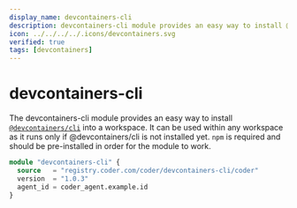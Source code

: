 ```yaml
---
display_name: devcontainers-cli
description: devcontainers-cli module provides an easy way to install @devcontainers/cli into a workspace
icon: ../../../../.icons/devcontainers.svg
verified: true
tags: [devcontainers]
---
```


# devcontainers-cli

The devcontainers-cli module provides an easy way to install [`@devcontainers/cli`](https://github.com/devcontainers/cli) into a workspace. It can be used within any workspace as it runs only if
@devcontainers/cli is not installed yet.
`npm` is required and should be pre-installed in order for the module to work.

```tf
module "devcontainers-cli" {
  source   = "registry.coder.com/coder/devcontainers-cli/coder"
  version  = "1.0.3"
  agent_id = coder_agent.example.id
}
```
